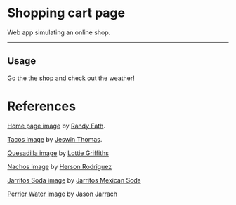 # Shopping cart page

Web app simulating an online shop.

---

## Usage

Go the the [shop](https://jql6.github.io/shopping-cart/) and check out the
weather!

# References

[Home page image](https://unsplash.com/photos/otQ6orzFTlk) by
[Randy Fath](https://unsplash.com/@randyfath).

[Tacos image](https://unsplash.com/photos/z_PfaGzeN9E) by
[Jeswin Thomas](https://unsplash.com/@jeswinthomas).

[Quesadilla image](https://unsplash.com/photos/pvTgyioFSTY) by
[Lottie Griffiths](https://unsplash.com/@lottiegriffiths)

[Nachos image](https://unsplash.com/photos/aZOqcEK2KuQ) by
[Herson Rodriguez](https://unsplash.com/@hero)

[Jarritos Soda image](https://unsplash.com/photos/WIqwPVexb8Q) by
[Jarritos Mexican Soda](https://unsplash.com/@jarritos)

[Perrier Water image](https://unsplash.com/photos/JAmAeLSU1CM) by
[Jason Jarrach](https://unsplash.com/@jasonjarr)
